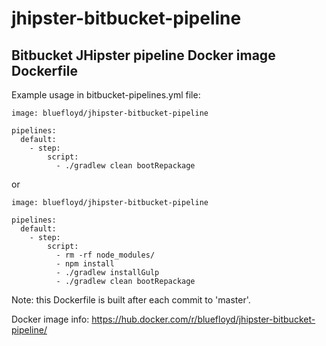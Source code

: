 # jhipster-bitbucket-pipeline
## Bitbucket JHipster pipeline Docker image Dockerfile

Example usage in bitbucket-pipelines.yml file:

```
image: bluefloyd/jhipster-bitbucket-pipeline

pipelines:
  default:
    - step:
        script:
          - ./gradlew clean bootRepackage
```

or 

```
image: bluefloyd/jhipster-bitbucket-pipeline

pipelines:
  default:
    - step:
        script:
          - rm -rf node_modules/
          - npm install
          - ./gradlew installGulp
          - ./gradlew clean bootRepackage
```

Note: this Dockerfile is built after each commit to 'master'.

Docker image info: https://hub.docker.com/r/bluefloyd/jhipster-bitbucket-pipeline/
